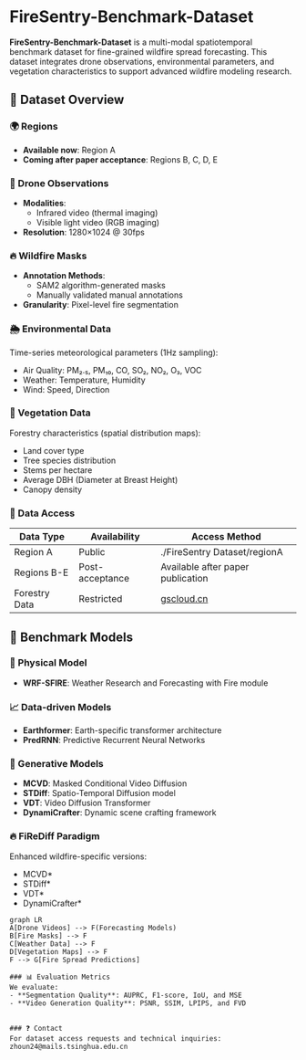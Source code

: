 # FireSentry-Benchmark-Dataset
**FireSentry-Benchmark-Dataset** is a multi-modal spatiotemporal benchmark dataset for fine-grained wildfire spread forecasting. This dataset integrates drone observations, environmental parameters, and vegetation characteristics to support advanced wildfire modeling research.

## 📁 Dataset Overview

### 🌍 Regions
- **Available now**: Region A
- **Coming after paper acceptance**: Regions B, C, D, E

### 📸 Drone Observations
- **Modalities**:
  - Infrared video (thermal imaging)
  - Visible light video (RGB imaging)
- **Resolution**: 1280×1024 @ 30fps

### 🔥 Wildfire Masks
- **Annotation Methods**:
  - SAM2 algorithm-generated masks
  - Manually validated manual annotations
- **Granularity**: Pixel-level fire segmentation

### 🌦️ Environmental Data
Time-series meteorological parameters (1Hz sampling):
- Air Quality: PM₂.₅, PM₁₀, CO, SO₂, NO₂, O₃, VOC
- Weather: Temperature, Humidity
- Wind: Speed, Direction

### 🌳 Vegetation Data
Forestry characteristics (spatial distribution maps):
- Land cover type
- Tree species distribution
- Stems per hectare
- Average DBH (Diameter at Breast Height)
- Canopy density

### 🔐 Data Access
| Data Type | Availability | Access Method |
|-----------|--------------|---------------|
| Region A | Public | ./FireSentry Dataset/regionA |
| Regions B-E | Post-acceptance | Available after paper publication |
| Forestry Data | Restricted | [gscloud.cn](http://www.gscloud.cn/search) |

## 🧪 Benchmark Models

### 🔬 Physical Model
- **WRF-SFIRE**: Weather Research and Forecasting with Fire module

### 📈 Data-driven Models
- **Earthformer**: Earth-specific transformer architecture
- **PredRNN**: Predictive Recurrent Neural Networks

### 🎨 Generative Models
- **MCVD**: Masked Conditional Video Diffusion
- **STDiff**: Spatio-Temporal Diffusion model
- **VDT**: Video Diffusion Transformer
- **DynamiCrafter**: Dynamic scene crafting framework

### 🔥 FiReDiff Paradigm
Enhanced wildfire-specific versions:
- MCVD*
- STDiff*
- VDT*
- DynamiCrafter*

```mermaid
graph LR
A[Drone Videos] --> F(Forecasting Models)
B[Fire Masks] --> F
C[Weather Data] --> F
D[Vegetation Maps] --> F
F --> G[Fire Spread Predictions]

### 📊 Evaluation Metrics
We evaluate:
- **Segmentation Quality**: AUPRC, F1-score, IoU, and MSE  
- **Video Generation Quality**: PSNR, SSIM, LPIPS, and FVD


### ❓ Contact
For dataset access requests and technical inquiries:
zhoun24@mails.tsinghua.edu.cn


